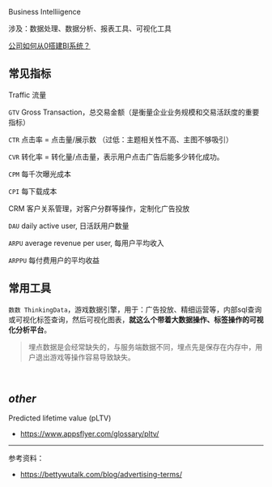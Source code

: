 

Business Intelliigence

涉及：数据处理、数据分析、报表工具、可视化工具


[公司如何从0搭建BI系统？](https://www.zhihu.com/question/61986530)


## 常见指标

Traffic 流量

`GTV` Gross Transaction，总交易金额（是衡量企业业务规模和交易活跃度的重要指标）


`CTR` 点击率 = 点击量/展示数
（过低：主题相关性不高、主图不够吸引）


`CVR` 转化率 = 转化量/点击量，表示用户点击广告后能多少转化成功。


`CPM` 每千次曝光成本


`CPI` 每下载成本

CRM 客户关系管理，对客户分群等操作，定制化广告投放


`DAU` daily active user, 日活跃用户数量


`ARPU` average revenue per user, 每用户平均收入

`ARPPU` 每付费用户的平均收益


## 常用工具

`数数 ThinkingData`，游戏数据引擎，用于：广告投放、精细运营等，内部sql查询或可视化标签查询，然后可视化图表，**就这么个带着大数据操作、标签操作的可视化分析平台**。


>埋点数据是会经常缺失的，与服务端数据不同，埋点先是保存在内存中，用户退出游戏等操作容易导致缺失。



</br>

## _other_

Predicted lifetime value (pLTV)

- https://www.appsflyer.com/glossary/pltv/







-------------

参考资料：
- https://bettywutalk.com/blog/advertising-terms/